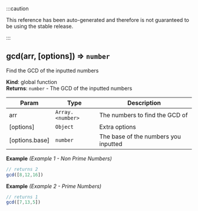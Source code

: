 
:::caution

This reference has been auto-generated and therefore is not guaranteed to be using the stable release.

:::

<a name="gcd"></a>

## gcd(arr, [options]) ⇒ <code>number</code>
Find the GCD of the inputted numbers

**Kind**: global function  
**Returns**: <code>number</code> - The GCD of the inputted numbers  

| Param | Type | Description |
| --- | --- | --- |
| arr | <code>Array.&lt;number&gt;</code> | The numbers to find the GCD of |
| [options] | <code>Object</code> | Extra options |
| [options.base] | <code>number</code> | The base of the numbers you inputted |

**Example** *(Example 1 - Non Prime Numbers)*  
```js
// returns 2
gcd([8,12,16])
```
**Example** *(Example 2 - Prime Numbers)*  
```js
// returns 1
gcd([7,13,5])
```
